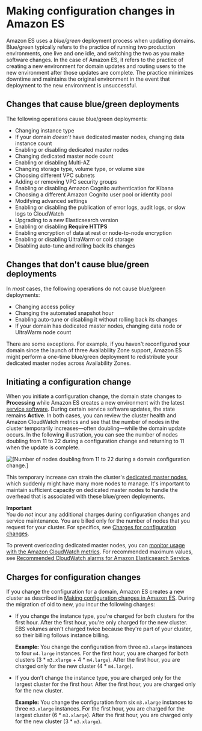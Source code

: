 # Making configuration changes in Amazon ES<a name="es-managedomains-configuration-changes"></a>

Amazon ES uses a *blue/green* deployment process when updating domains\. Blue/green typically refers to the practice of running two production environments, one live and one idle, and switching the two as you make software changes\. In the case of Amazon ES, it refers to the practice of creating a new environment for domain updates and routing users to the new environment after those updates are complete\. The practice minimizes downtime and maintains the original environment in the event that deployment to the new environment is unsuccessful\.

## Changes that cause blue/green deployments<a name="es-managedomains-bg"></a>

The following operations cause blue/green deployments:
+ Changing instance type
+ If your domain *doesn't* have dedicated master nodes, changing data instance count
+ Enabling or disabling dedicated master nodes
+ Changing dedicated master node count
+ Enabling or disabling Multi\-AZ
+ Changing storage type, volume type, or volume size
+ Choosing different VPC subnets
+ Adding or removing VPC security groups
+ Enabling or disabling Amazon Cognito authentication for Kibana
+ Choosing a different Amazon Cognito user pool or identity pool
+ Modifying advanced settings
+ Enabling or disabling the publication of error logs, audit logs, or slow logs to CloudWatch
+ Upgrading to a new Elasticsearch version
+ Enabling or disabling **Require HTTPS**
+ Enabling encryption of data at rest or node\-to\-node encryption
+ Enabling or disabling UltraWarm or cold storage
+ Disabling auto\-tune and rolling back its changes

## Changes that don't cause blue/green deployments<a name="es-managedomains-nobg"></a>

In *most* cases, the following operations do not cause blue/green deployments:
+ Changing access policy
+ Changing the automated snapshot hour
+ Enabling auto\-tune or disabling it without rolling back its changes
+ If your domain has dedicated master nodes, changing data node or UltraWarm node count

There are some exceptions\. For example, if you haven't reconfigured your domain since the launch of three Availability Zone support, Amazon ES might perform a one\-time blue/green deployment to redistribute your dedicated master nodes across Availability Zones\.

## Initiating a configuration change<a name="es-managedomains-initiate"></a>

When you initiate a configuration change, the domain state changes to **Processing** while Amazon ES creates a new environment with the latest [service software](es-service-software.md)\. During certain service software updates, the state remains **Active**\. In both cases, you can review the cluster health and Amazon CloudWatch metrics and see that the number of nodes in the cluster temporarily increases—often doubling—while the domain update occurs\. In the following illustration, you can see the number of nodes doubling from 11 to 22 during a configuration change and returning to 11 when the update is complete\.

![\[Number of nodes doubling from 11 to 22 during a domain configuration change.\]](http://docs.aws.amazon.com/elasticsearch-service/latest/developerguide/images/NodesDoubled.png)

This temporary increase can strain the cluster's [dedicated master nodes](es-managedomains-dedicatedmasternodes.md), which suddenly might have many more nodes to manage\. It's important to maintain sufficient capacity on dedicated master nodes to handle the overhead that is associated with these blue/green deployments\.

**Important**  
You do *not* incur any additional charges during configuration changes and service maintenance\. You are billed only for the number of nodes that you request for your cluster\. For specifics, see [Charges for configuration changes](#es-managedomains-config-charges)\.

To prevent overloading dedicated master nodes, you can [monitor usage with the Amazon CloudWatch metrics](es-managedomains-cloudwatchmetrics.md)\. For recommended maximum values, see [Recommended CloudWatch alarms for Amazon Elasticsearch Service](cloudwatch-alarms.md)\.

## Charges for configuration changes<a name="es-managedomains-config-charges"></a>

If you change the configuration for a domain, Amazon ES creates a new cluster as described in [Making configuration changes in Amazon ES](#es-managedomains-configuration-changes)\. During the migration of old to new, you incur the following charges:
+ If you change the instance type, you're charged for both clusters for the first hour\. After the first hour, you're only charged for the new cluster\. EBS volumes aren't charged twice because they're part of your cluster, so their billing follows instance billing\.

  **Example:** You change the configuration from three `m3.xlarge` instances to four `m4.large` instances\. For the first hour, you are charged for both clusters \(3 \* `m3.xlarge` \+ 4 \* `m4.large`\)\. After the first hour, you are charged only for the new cluster \(4 \* `m4.large`\)\.
+ If you don’t change the instance type, you are charged only for the largest cluster for the first hour\. After the first hour, you are charged only for the new cluster\.

  **Example:** You change the configuration from six `m3.xlarge` instances to three `m3.xlarge` instances\. For the first hour, you are charged for the largest cluster \(6 \* `m3.xlarge`\)\. After the first hour, you are charged only for the new cluster \(3 \* `m3.xlarge`\)\.